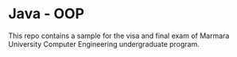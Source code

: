 # Java - OOP

This repo contains a sample for the visa and final exam of Marmara University Computer Engineering undergraduate program.
